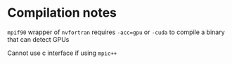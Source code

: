 # Compilation notes

`mpif90` wrapper of `nvfortran` requires `-acc=gpu` or `-cuda` to compile a binary that can detect GPUs

Cannot use c interface if using `mpic++`
